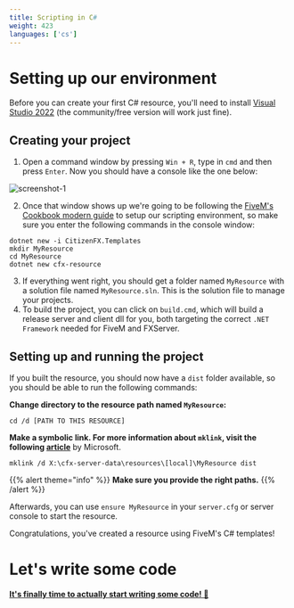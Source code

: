 ```yaml
---
title: Scripting in C#
weight: 423
languages: ['cs']
---
```



# Setting up our environment
Before you can create your first C# resource, you'll need to install [Visual Studio 2022](https://visualstudio.microsoft.com/downloads/) (the community/free version will work just fine).


## Creating your project
1. Open a command window by pressing `Win + R`, type in `cmd` and then press `Enter`. Now you should have a console like the one below:

![screenshot-1](/csharp-tut-1.png)

2. Once that window shows up we're going to be following the [FiveM's Cookbook modern guide](https://cookbook.fivem.net/2020/02/24/try-the-new-citizenfx-c-templates-for-fivem/) to setup our scripting environment, so make sure you enter the following commands in the console window:

```
dotnet new -i CitizenFX.Templates
mkdir MyResource
cd MyResource
dotnet new cfx-resource
```

3. If everything went right, you should get a folder named `MyResource` with a solution file named `MyResource.sln`. This is the solution file to manage your projects.
4. To build the project, you can click on `build.cmd`, which will build a release server and client dll for you, both targeting the correct `.NET Framework` needed for FiveM and FXServer.

## Setting up and running the project
If you built the resource, you should now have a `dist` folder available, so you should be able to run the following commands:

**Change directory to the resource path named `MyResource`:**
```dos
cd /d [PATH TO THIS RESOURCE]
```

**Make a symbolic link. For more information about `mklink`, visit the following [article](https://docs.microsoft.com/en-us/windows-server/administration/windows-commands/mklink)** by Microsoft.

```
mklink /d X:\cfx-server-data\resources\[local]\MyResource dist
```

{{% alert theme="info" %}}
**Make sure you provide the right paths.**
{{% /alert %}}

Afterwards, you can use `ensure MyResource` in your `server.cfg` or server console to start the resource.

Congratulations, you've created a resource using FiveM's C# templates!

# Let's write some code
**[It's finally time to actually start writing some code! 🎉](/docs/developers/scripting-manual/introduction/creating-your-first-script-csharp)**
